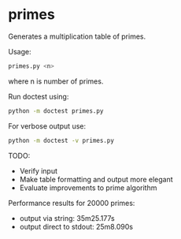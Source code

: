 # primes
Generates a multiplication table of primes.

Usage:
```sh
primes.py <n>
```
where n is number of primes.

Run doctest using:
```sh
python -m doctest primes.py
```
For verbose output use:
```sh
python -m doctest -v primes.py
```

TODO:
* Verify input
* Make table formatting and output more elegant
* Evaluate improvements to prime algorithm

Performance results for 20000 primes:
* output via string: 35m25.177s
* output direct to stdout: 25m8.090s
